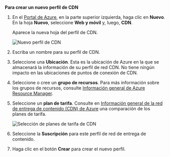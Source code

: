 **Para crear un nuevo perfil de CDN**

1. En el [Portal de Azure](https://portal.azure.com), en la parte superior izquierda, haga clic en **Nuevo**.  En la hoja **Nuevo**, seleccione **Web y móvil** y, luego, **CDN**.
   
    Aparece la nueva hoja del perfil de CDN.
   
    ![Nuevo perfil de CDN](./media/cdn-create-profile/new-cdn-profile-include.png)
2. Escriba un nombre para su perfil de CDN.
3. Seleccione una **Ubicación**.  Esta es la ubicación de Azure en la que se almacenará la información de su perfil de red CDN.  No tiene ningún impacto en las ubicaciones de puntos de conexión de CDN.
4. Seleccione o cree un **grupo de recursos**.  Para más información sobre los grupos de recursos, consulte [Información general de Azure Resource Manager](../articles/azure-resource-manager/resource-group-overview.md#resource-groups).
5. Seleccione un **plan de tarifa**.  Consulte en [Información general de la red de entrega de contenido (CDN) de Azure](../articles/cdn/cdn-overview.md#azure-cdn-features) una comparación de los planes de tarifa.
   
    ![Selección de planes de tarifa de CDN](./media/cdn-create-profile/cdn-choose-sku-include.png)
6. Seleccione la **Suscripción** para este perfil de red de entrega de contenido.
7. Haga clic en el botón **Crear** para crear el nuevo perfil. 

